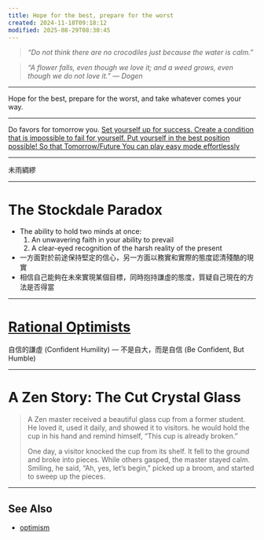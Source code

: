 ```yaml
---
title: Hope for the best, prepare for the worst
created: 2024-11-18T09:18:12
modified: 2025-08-29T08:30:45
---
```


> _“Do not think there are no crocodiles just because the water is calm.”_

> _“A flower falls, even though we love it; and a weed grows, even though we do not love it.” — Dogen_

---

Hope for the best, prepare for the worst, and take whatever comes your way.

---

Do favors for tomorrow you. [Set yourself up for success. Create a condition that is impossible to fail for yourself. Put yourself in the best position possible! So that Tomorrow/Future You can play easy mode effortlessly](https://fs.blog/doing-your-best/)

---

未雨綢繆

---

# The Stockdale Paradox

* The ability to hold two minds at once:
	1. An unwavering faith in your ability to prevail
	2. A clear-eyed recognition of the harsh reality of the present
* 一方面對於前途保持堅定的信心，另一方面以務實和實際的態度認清殘酷的現實
* 相信自己能夠在未來實現某個目標，同時抱持謙虛的態度，質疑自己現在的方法是否得當

---

# [Rational Optimists](https://nav.al/rational-optimists)

自信的謙虛 (Confident Humility) — 不是自大，而是自信 (Be Confident, But Humble)

---

# A Zen Story: The Cut Crystal Glass

> A Zen master received a beautiful glass cup from a former student. He loved it, used it daily, and showed it to visitors. he would hold the cup in his hand and remind himself, “This cup is already broken.”
>
> One day, a visitor knocked the cup from its shelf. It fell to the ground and broke into pieces. While others gasped, the master stayed calm. Smiling, he said, “Ah, yes, let’s begin,” picked up a broom, and started to sweep up the pieces.

---

## See Also

* [optimism](optimism.md)

